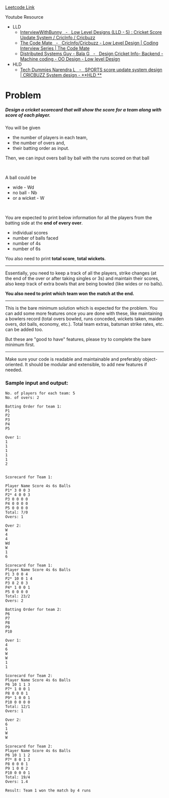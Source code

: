 [Leetcode Link](https://leetcode.com/discuss/interview-question/990227/udaan-assignment-cricket-match-dashboard)

Youtube Resource

- LLD
  - [InterviewWithBunny &nbsp;&nbsp;-&nbsp;&nbsp; Low Level Designs (LLD - 5) : Cricket Score Update System / CricInfo / Cricbuzz](https://www.youtube.com/watch?v=9iJ-iTpZH-A)
  - [The Code Mate &nbsp;&nbsp;-&nbsp;&nbsp; CricInfo/Cricbuzz - Low Level Design | Coding Interview Series | The Code Mate](https://www.youtube.com/watch?v=VDqwCo6lhkY)
  - [Distributed Systems Guy - Bala G &nbsp;&nbsp;-&nbsp;&nbsp; Design Cricket Info- Backend - Machine coding - OO Design - Low level Design](https://www.youtube.com/watch?v=ZTZaUYFqLNw)
- HLD
  - [Tech Dummies Narendra L &nbsp;&nbsp;-&nbsp;&nbsp; SPORTS score update system design | CRICBUZZ System design - **HLD
    **](https://www.youtube.com/watch?v=exSwQtMxGd4)

# Problem

##### Design a cricket scorecard that will show the score for a team along with score of each player.

You will be given

- the number of players in each team,
- the number of overs and,
- their batting order as input.

Then, we can input overs ball by ball with the runs scored on that ball

&nbsp;

A ball could be

- wide - Wd
- no ball - Nb
- or a wicket - W

&nbsp;

You are expected to print below information for all the players from the batting side at the **end of every over**.

- individual scores
- number of balls faced
- number of 4s
- number of 6s

You also need to print **total score**, **total wickets**.


---

Essentially, you need to keep a track of all the players, strike changes (at the end of the over or after taking singles
or 3s) and maintain their scores, also keep track of extra bowls that are being bowled (like wides or no balls).

**You also need to print which team won the match at the end.**

---

This is the bare minimum solution which is expected for the problem.
You can add some more features once you are done with these, like maintaining a bowlers record (total overs bowled, runs
conceded, wickets taken, maiden overs, dot balls, economy, etc.). Total team extras, batsman strike rates, etc. can be
added too.

But these are "good to have" features, please try to complete the bare minimum first.

---

Make sure your code is readable and maintainable and preferably object-oriented.
It should be modular and extensible, to
add new features if needed.

### Sample input and output:

```
No. of players for each team: 5
No. of overs: 2
```
```
Batting Order for team 1:
P1
P2
P3
P4
P5
```

```
Over 1:
1
1
1
1
1
2


Scorecard for Team 1:

Player Name Score 4s 6s Balls
P1* 3 0 0 3
P2* 4 0 0 3
P3 0 0 0 0
P4 0 0 0 0
P5 0 0 0 0
Total: 7/0
Overs: 1

```

```
Over 2:
W
4
4
Wd
W
1
6

Scorecard for Team 1:
Player Name Score 4s 6s Balls
P1 3 0 0 4
P2* 10 0 1 4
P3 8 2 0 3
P4* 1 0 0 1
P5 0 0 0 0
Total: 23/2
Overs: 2
```

```
Batting Order for team 2:
P6
P7
P8
P9
P10
```

```
Over 1:
4
6
W
W
1
1

Scorecard for Team 2:
Player Name Score 4s 6s Balls
P6 10 1 1 3
P7* 1 0 0 1
P8 0 0 0 1
P9* 1 0 0 1
P10 0 0 0 0
Total: 12/1
Overs: 1
```

```
Over 2:
6
1
W
W

Scorecard for Team 2:
Player Name Score 4s 6s Balls
P6 10 1 1 2
P7* 8 0 1 3
P8 0 0 0 1
P9 1 0 0 2
P10 0 0 0 1
Total: 19/4
Overs: 1.4
```

```
Result: Team 1 won the match by 4 runs
```